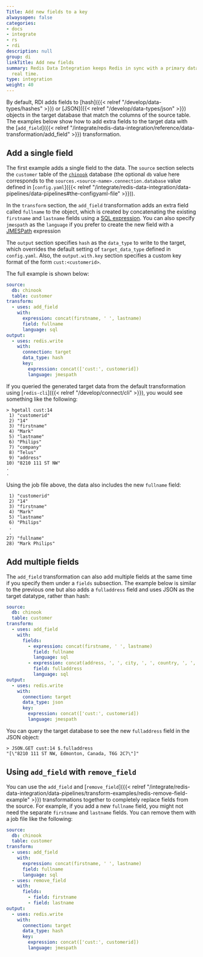 ```yaml
---
Title: Add new fields to a key
alwaysopen: false
categories:
- docs
- integrate
- rs
- rdi
description: null
group: di
linkTitle: Add new fields
summary: Redis Data Integration keeps Redis in sync with a primary database in near
  real time.
type: integration
weight: 40
---
```


By default, RDI adds fields to
[hash]({{< relref "/develop/data-types/hashes" >}}) or
[JSON]({{< relref "/develop/data-types/json" >}}) objects in the target
database that match the columns of the source table.
The examples below show how to add extra fields to the target data with the
[`add_field`]({{< relref "/integrate/redis-data-integration/reference/data-transformation/add_field" >}}) transformation.

## Add a single field

The first example adds a single field to the data.
The `source` section selects the `customer` table of the
[`chinook`](https://github.com/Redislabs-Solution-Architects/rdi-quickstart-postgres)
database (the optional `db` value here corresponds to the
`sources.<source-name>.connection.database` value defined in
[`config.yaml`]({{< relref "/integrate/redis-data-integration/data-pipelines/data-pipelines#the-configyaml-file" >}})).

In the `transform` section, the `add_field` transformation adds an extra field called `fullname`
to the object, which is created by concatenating the existing `firstname` and `lastname` fields using
a [SQL expression](https://www.simplilearn.com/tutorials/sql-tutorial/concat-function-in-sql).
You can also specify `jmespath` as the `language` if you prefer to create the new
field with a [JMESPath](https://jmespath.org/) expression

The `output` section specifies `hash` as the `data_type` to write to the target, which
overrides the default setting of `target_data_type` defined in `config.yaml`. Also, the
`output.with.key` section specifies a custom key format of the form `cust:<customerid>`.

The full example is shown below:

```yaml
source:
  db: chinook
  table: customer
transform:
  - uses: add_field
    with:
      expression: concat(firstname, ' ', lastname)
      field: fullname
      language: sql
output:
  - uses: redis.write
    with:
      connection: target
      data_type: hash
      key:
        expression: concat(['cust:', customerid])
        language: jmespath
```

If you queried the generated target data from the default transformation
using [`redis-cli`]({{< relref "/develop/connect/cli" >}}), you would
see something like the following:

```
> hgetall cust:14
 1) "customerid"
 2) "14"
 3) "firstname"
 4) "Mark"
 5) "lastname"
 6) "Philips"
 7) "company"
 8) "Telus"
 9) "address"
10) "8210 111 ST NW"
.
.
```

Using the job file above, the data also includes the new `fullname` field:

```
 1) "customerid"
 2) "14"
 3) "firstname"
 4) "Mark"
 5) "lastname"
 6) "Philips"
 .
 .
27) "fullname"
28) "Mark Philips"
```

## Add multiple fields

The `add_field` transformation can also add multiple fields at the same time
if you specify them under a `fields` subsection. The example below is similar
to the previous one but also adds a `fulladdress` field and uses JSON as the
target datatype, rather than hash: 

```yaml
source:
  db: chinook
  table: customer
transform:
  - uses: add_field
    with:
      fields:
        - expression: concat(firstname, ' ', lastname)
          field: fullname
          language: sql
        - expression: concat(address, ', ', city, ', ', country, ', ', postalcode)
          field: fulladdress
          language: sql
output:
  - uses: redis.write
    with:
      connection: target
      data_type: json
      key:
        expression: concat(['cust:', customerid])
        language: jmespath
```

You can query the target database to see the new `fulladdress` field in
the JSON object:

```
> JSON.GET cust:14 $.fulladdress
"[\"8210 111 ST NW, Edmonton, Canada, T6G 2C7\"]"
```

## Using `add_field` with `remove_field`

You can use the `add_field` and
[`remove_field`]({{< relref "/integrate/redis-data-integration/data-pipelines/transform-examples/redis-remove-field-example" >}})
transformations together to completely replace fields from the source. For example,
if you add a new `fullname` field, you might not need the separate `firstname` and
`lastname` fields. You can remove them with a job file like the following:

```yaml
source:
  db: chinook
  table: customer
transform:
  - uses: add_field
    with:
      expression: concat(firstname, ' ', lastname)
      field: fullname
      language: sql
  - uses: remove_field
    with:
      fields:
        - field: firstname
        - field: lastname
output:
  - uses: redis.write
    with:
      connection: target
      data_type: hash
      key:
        expression: concat(['cust:', customerid])
        language: jmespath
```
